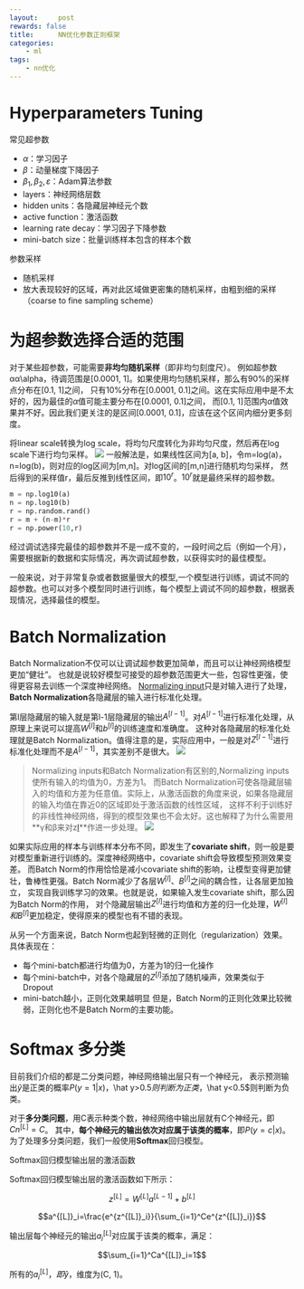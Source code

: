 ```yaml
---
layout:     post
rewards: false
title:      NN优化参数正则框架
categories:
    - ml
tags:
    - nn优化
---
```


# Hyperparameters Tuning
常见超参数
- $\alpha$：学习因子
- $\beta$：动量梯度下降因子
- $\beta_1,\beta_2,\varepsilon$：Adam算法参数
- layers：神经网络层数
- hidden units：各隐藏层神经元个数
- active function：激活函数
- learning rate decay：学习因子下降参数
- mini-batch size：批量训练样本包含的样本个数

参数采样
- 随机采样
- 放大表现较好的区域，再对此区域做更密集的随机采样，由粗到细的采样（coarse to fine sampling scheme）

# 为超参数选择合适的范围
对于某些超参数，可能需要**非均匀随机采样**（即非均匀刻度尺）。
例如超参数αα\alpha，待调范围是[0.0001, 1]。如果使用均匀随机采样，那么有90%的采样点分布在[0.1, 1]之间，
只有10%分布在[0.0001, 0.1]之间。这在实际应用中是不太好的，因为最佳的$\alpha$值可能主要分布在[0.0001, 0.1]之间，
而[0.1, 1]范围内$\alpha$值效果并不好。因此我们更关注的是区间[0.0001, 0.1]，应该在这个区间内细分更多刻度。

将linear scale转换为log scale，将均匀尺度转化为非均匀尺度，然后再在log scale下进行均匀采样。
![](https://ws4.sinaimg.cn/large/006tNc79gy1fvsg9eb0u5j30nq0763yg.jpg)
一般解法是，如果线性区间为[a, b]，令m=log(a)，n=log(b)，则对应的log区间为[m,n]。对log区间的[m,n]进行随机均匀采样，
然后得到的采样值r，最后反推到线性区间，即$10^r$。$10^r$就是最终采样的超参数。
```python
m = np.log10(a)
n = np.log10(b)
r = np.random.rand()
r = m + (n-m)*r
r = np.power(10,r)
```
经过调试选择完最佳的超参数并不是一成不变的，一段时间之后（例如一个月），需要根据新的数据和实际情况，再次调试超参数，以获得实时的最佳模型。

一般来说，对于非常复杂或者数据量很大的模型,一个模型进行训练，调试不同的超参数。也可以对多个模型同时进行训练，每个模型上调试不同的超参数，根据表现情况，选择最佳的模型。

# Batch Normalization
Batch Normalization不仅可以让调试超参数更加简单，而且可以让神经网络模型更加“健壮”。
也就是说较好模型可接受的超参数范围更大一些，包容性更强，使得更容易去训练一个深度神经网络。
[Normalizing input](/blog/2018/09/29/NN优化base-model/#normalizing-input)只是对输入进行了处理，**Batch Normalization**各隐藏层的输入进行标准化处理。

第l层隐藏层的输入就是第l-1层隐藏层的输出$A^{[l-1]}$。对$A^{[l-1]}$进行标准化处理，从原理上来说可以提高$W^{[l]}$和$b^{[l]}$的训练速度和准确度。
这种对各隐藏层的标准化处理就是Batch Normalization。值得注意的是，实际应用中，一般是对$Z^{[l-1]}$进行标准化处理而不是$A^{[l-1]}$，其实差别不是很大。
![](https://ws2.sinaimg.cn/large/006tNc79gy1fvshpr5ehvj31kw0v1n05.jpg)
> Normalizing inputs和Batch Normalization有区别的,Normalizing inputs使所有输入的均值为0，方差为1。
而Batch Normalization可使各隐藏层输入的均值和方差为任意值。实际上，从激活函数的角度来说，如果各隐藏层的输入均值在靠近0的区域即处于激活函数的线性区域，
这样不利于训练好的非线性神经网络，得到的模型效果也不会太好。这也解释了为什么需要用**γ和β来对z[l](i)**作进一步处理。
![](https://ws1.sinaimg.cn/large/006tNc79gy1fvshzkjj5cj31kw0mwjuv.jpg)

如果实际应用的样本与训练样本分布不同，即发生了**covariate shift**，则一般是要对模型重新进行训练的。深度神经网络中，covariate shift会导致模型预测效果变差。
而Batch Norm的作用恰恰是减小covariate shift的影响，让模型变得更加健壮，鲁棒性更强。Batch Norm减少了各层$W^{[l]}、B^{[l]}$之间的耦合性，让各层更加独立，
实现自我训练学习的效果。也就是说，如果输入发生covariate shift，那么因为Batch Norm的作用，
对个隐藏层输出$Z^{[l]}$进行均值和方差的归一化处理，$W^{[l]}和B^{[l]}$更加稳定，使得原来的模型也有不错的表现。

从另一个方面来说，Batch Norm也起到轻微的正则化（regularization）效果。具体表现在：
- 每个mini-batch都进行均值为0，方差为1的归一化操作
- 每个mini-batch中，对各个隐藏层的$Z^{[l]}$添加了随机噪声，效果类似于Dropout
- mini-batch越小，正则化效果越明显
但是，Batch Norm的正则化效果比较微弱，正则化也不是Batch Norm的主要功能。

# Softmax 多分类
目前我们介绍的都是二分类问题，神经网络输出层只有一个神经元，
表示预测输出$\hat y$是正类的概率$P(y=1|x)，$\hat y>0.5$则判断为正类，$\hat y<0.5$则判断为负类。

对于**多分类问题**，用C表示种类个数，神经网络中输出层就有C个神经元，即$Cn^{[L]}=C$。
其中，**每个神经元的输出依次对应属于该类的概率**，即$P(y=c|x)$。为了处理多分类问题，我们一般使用**Softmax**回归模型。

Softmax回归模型输出层的激活函数

Softmax回归模型输出层的激活函数如下所示：

$$z^{[L]}=W^{[L]}a^{[L-1]}+b^{[L]}$$

$$a^{[L]}_i=\frac{e^{z^{[L]}_i}}{\sum_{i=1}^Ce^{z^{[L]}_i}}$$

输出层每个神经元的输出$a^{[L]}_i$对应属于该类的概率，满足：

$$\sum_{i=1}^Ca^{[L]}_i=1$$

所有的$a^{[L]}_i，即\hat y$，维度为(C, 1)。

